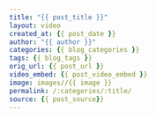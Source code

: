 ```yaml
---
title: "{{ post_title }}"
layout: video
created_at: {{ post_date }}
author: "{{ author }}"
categories: {{ blog_categories }}
tags: {{ blog_tags }}
orig_url: {{ post_url }}
video_embed: {{ post_video_embed }}
image: images//{{ image }}
permalink: /:categories/:title/
source: {{ post_source}}
---
```


